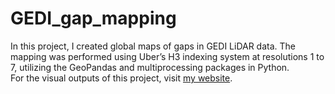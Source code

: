# GEDI_gap_mapping
In this project, I created global maps of gaps in GEDI LiDAR data. The mapping was performed using Uber’s H3 indexing system at resolutions 1 to 7, utilizing the GeoPandas and multiprocessing packages in Python.  
For the visual outputs of this project, visit [my website](https://mo-agh.github.io/projects/).
